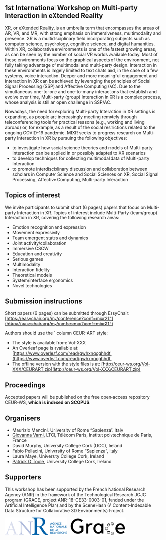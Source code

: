 ## 1st International Workshop on Multi-party Interaction in eXtended Reality

XR, or eXtended Reality, is an umbrella term that encompasses the areas of AR, VR, and MR, with strong emphasis on immersiveness, multimodality and presence. XR is a multidisciplinary field incorporating subjects such as computer science, psychology, cognitive science, and digital humanities. Within XR, collaborative environments is one of the fastest growing areas, as can be seen by the number of social VR worlds available today. Most of these environments focus on the graphical aspects of the environment, not fully taking advantage of multimodal and multi-party design. Interaction in these environments is largely limited to text chats and, in the case of a few systems, voice interaction.
Deeper and more meaningful engagement and interaction in XR can be achieved by leveraging the principles of Social Signal Processing (SSP) and Affective Computing (AC). Due to the simultaneous one-to-one and one-to-many interactions that establish and evolve over time, Multi-party (group) Interaction in XR is a complex process, whose analysis is still an open challenge in SSP/AC.

Nowadays, the need for exploring Multi-party Interaction in XR settings is expanding, as people are increasingly meeting remotely through teleconferencing tools for practical reasons (e.g., working and living abroad) or, for example, as a result of the social restrictions related to the ongoing COVID-19 pandemic.
MIXR seeks to progress research on Multi-party Interaction in XR by pursuing the following objectives:
- to investigate how social science theories and models of Multi-party Interaction can be applied in or possibly adapted to XR scenarios
- to develop techniques for collecting multimodal data of Multi-party Interaction
- to promote interdisciplinary discussion and collaboration between scholars in Computer Science and Social Sciences on XR, Social Signal Processing, Affective Computing, Multi-party Interaction

## Topics of interest
We invite participants to submit short (6 pages) papers that focus on Multi-party Interaction in XR. Topics of interest include Multi-Party (team/group) Interaction in XR, covering the following research areas:

* Emotion recognition and expression
* Movement expressivity
* Team emergent states and dynamics
* Joint activity/collaboration
* Immersive CSCW
* Education and creativity
* Serious games
* Multimodality
* Interaction fidelity
* Theoretical models
* System/interface ergonomics
* Novel technologies

## Submission instructions

Short papers (6 pages) can be submitted through EasyChair: [https://easychair.org/my/conference?conf=mixr21#](https://easychair.org/my/conference?conf=mixr21#)

Authors should use the 1 column CEUR-ART style:
* The style is available from: Vol-XXX
* An Overleaf page is available at: [https://www.overleaf.com/read/gwhxnqcghhdt](https://www.overleaf.com/read/gwhxnqcghhdt)
* The offline version with the style files is at: [http://ceur-ws.org/Vol-XXX/CEURART.zip](http://ceur-ws.org/Vol-XXX/CEURART.zip)

## Proceedings

Accepted papers will be published on the free open-access repository CEUR-WS, **which is indexed on SCOPUS**.

## Organisers

* [Maurizio Mancini](mailto:m.mancini@di.uniroma1.it), University of Rome “Sapienza”, Italy
* [Giovanna Varni](mailto:giovanna.varni@telecom-paris.fr), LTCI, Télécom Paris, Institut polytechnique de Paris, France
* David Murphy, University College Cork (UCC), Ireland
* Fabio Pellacini, University of Rome “Sapienza”, Italy
* Laura Maye, University College Cork, Ireland
* [Patrick O'Toole](patrick.otoole@umail.ucc.ie), University College Cork, Ireland


## Supporters

This workshop has been supported by the French National Research Agency (ANR) in the framework of the Technological Research JCJC program (GRACE, project ANR-18-CE33-0003-01, funded under the Artificial Intelligence Plan) and by the SceneHash (A Content-Indexable Data Structure for Collaborative 3D Environments) Project.

<img src="logo-anr.png" alt="ANR" width="200" style="float: left; margin-right: 10px;"/>
<img src="LOGO_officiel_cropped.png" alt="ANR" width="180" style="float: left; margin-right: 10px;"/>

